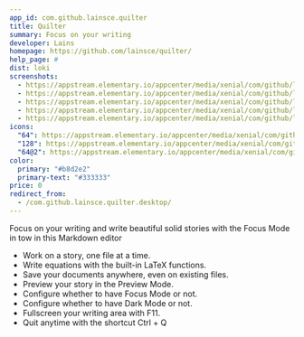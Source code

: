```yaml
---
app_id: com.github.lainsce.quilter
title: Quilter
summary: Focus on your writing
developer: Lains
homepage: https://github.com/lainsce/quilter/
help_page: #
dist: loki
screenshots:
  - https://appstream.elementary.io/appcenter/media/xenial/com/github/lainsce.quilter/CA6F3CBE9503D7FD90704FE8805228AE/screenshots/image-1_orig.png
  - https://appstream.elementary.io/appcenter/media/xenial/com/github/lainsce.quilter/CA6F3CBE9503D7FD90704FE8805228AE/screenshots/image-2_orig.png
  - https://appstream.elementary.io/appcenter/media/xenial/com/github/lainsce.quilter/CA6F3CBE9503D7FD90704FE8805228AE/screenshots/image-3_orig.png
  - https://appstream.elementary.io/appcenter/media/xenial/com/github/lainsce.quilter/CA6F3CBE9503D7FD90704FE8805228AE/screenshots/image-4_orig.png
  - https://appstream.elementary.io/appcenter/media/xenial/com/github/lainsce.quilter/CA6F3CBE9503D7FD90704FE8805228AE/screenshots/image-5_orig.png
icons:
  "64": https://appstream.elementary.io/appcenter/media/xenial/com/github/lainsce.quilter/CA6F3CBE9503D7FD90704FE8805228AE/icons/64x64/com.github.lainsce.quilter_com.github.lainsce.quilter.png
  "128": https://appstream.elementary.io/appcenter/media/xenial/com/github/lainsce.quilter/CA6F3CBE9503D7FD90704FE8805228AE/icons/128x128/com.github.lainsce.quilter_com.github.lainsce.quilter.png
  "64@2": https://appstream.elementary.io/appcenter/media/xenial/com/github/lainsce.quilter/CA6F3CBE9503D7FD90704FE8805228AE/icons/64x64@2/com.github.lainsce.quilter_com.github.lainsce.quilter.png
color:
  primary: "#b8d2e2"
  primary-text: "#333333"
price: 0
redirect_from:
  - /com.github.lainsce.quilter.desktop/
---
```


<p>Focus on your writing and write beautiful solid stories with the Focus Mode in tow in this Markdown editor</p>
<ul>
  <li>Work on a story, one file at a time.</li>
  <li>Write equations with the built-in LaTeX functions.</li>
  <li>Save your documents anywhere, even on existing files.</li>
  <li>Preview your story in the Preview Mode.</li>
  <li>Configure whether to have Focus Mode or not.</li>
  <li>Configure whether to have Dark Mode or not.</li>
  <li>Fullscreen your writing area with F11.</li>
  <li>Quit anytime with the shortcut Ctrl + Q</li>
</ul>